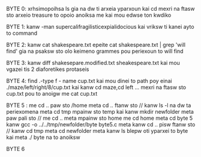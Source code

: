 BYTE 0: xrhsimopoihsa ls gia na dw ti arxeia yparxoun kai cd <onoma arxeioy> mexri na ftasw sto arxeio treasure to opoio anoiksa me <cat treasure> kai mou edwse ton kwdiko

BYTE 1: kanw -man supercalifragilisticexpialidocious kai vriksw ti kanei ayto to command

BYTE 2: kanw cat shakespeare.txt epeite cat shakespeare.txt | grep 'will find' gia na psaksw sto olo keimeno grammes pou periexoun to will find 

BYTE 3: kanw diff shakesepare.modified.txt sheakespeare.txt kai mou vgazei tis 2 diaforetikes protaseis

BYTE 4: find .-type f - name cup.txt kai mou dinei to path poy einai ./maze/left/right/8/cup.txt kai kanw cd maze,cd left ... mexri na ftasw sto cup.txt pou to anoigw me cat cup.txt

BYTE 5 : me cd .. paw sto /home meta cd .. ftanw sto // kanw ls -l na dw ta periexomena meta cd tmp mpainw sto temp kai kanw mkdir newfolder meta paw pali sto // me cd .. meta mpainw sto home me cd home meta cd byte 5 kanw gcc -o ../../tmp/newfolder/byte byte5.c meta kanw cd .. pisw ftanw sto // kanw cd tmp meta cd newfolder meta kanw ls blepw oti yparxei to byte kai meta ./ byte na to anoiksw

BYTE 6
